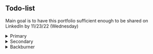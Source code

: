 ## Todo-list

Main goal is to have this portfolio sufficient enough to be shared on LinkedIn by 11/23/22 (Wednesday)

<details>
<summary>Primary</summary>

- [ ] Test and fix mobile view
- [ ] Color palette
- [ ] Create basic 'hero section' (should be extremely simple — maybe just the bio — to meet deadline; can make a better one later)
- [x] Update bio contents with things removed from projects/skills
- [ ] Header: Fix scroll functionality and width issues
- [ ] SingleProject: Force scroll when expanding/collapsing (may need `isExpanded` to simply toggle `hidden` on a div)

</details>

<details>
<summary>Secondary</summary>

- [ ] Contact links on bottom of 'hero'
- [ ] Find new font
- [ ] Contact component: styling changes
- [ ] Gradient to lighter color at bottom of page (maybe)
- [ ] Create favicon.ico
- [ ] Add favicon/title to header

</details>

<details>
<summary>Backburner</summary>

- [ ] User must expand projects to see images — this needs to be redesigned asap
- [ ] Create new, improved 'hero section'; ideally using `@react-three/fiber`
- [ ] Add links ~~and logos~~ for technologies
- [ ] Slider/carousel-type component for technologies (possibly)

</details>

<!-- <details>
<summary>Outdated</summary>

- [ ] Never make a project with CRA ever again :)
- [x] ~~Remove unused images~~
- [x] ~~Header: add scroll functionality; keep on top~~
- [x] Reformat skills content (in progress)
- [x] ~~Update project description formatting and content~~

</details> -->
